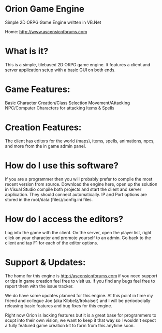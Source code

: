 Orion Game Engine
=================

Simple 2D ORPG Game Engine written in VB.Net

Home: http://www.ascensionforums.com

What is it?
===========
This is a simple, tilebased 2D ORPG game engine. It features a client and server application setup with a basic GUI on both ends.

Game Features:
==============
Basic Character Creation/Class Selection
Movement/Attacking
NPC/Computer Characters for attacking
Items & Spells

Creation Features:
==================
The client has editors for the world (maps), items, spells, animations, npcs, and more from the in game admin panel.

How do I use this software?
===========================
If you are a programmer then you will probably prefer to compile the most recent version from source. Download the engine here, open up the solution in Visual Studio compile both projects and start the client and server application. They should connect automatically. IP and Port options are stored in the root/data (files)/config.ini files.

How do I access the editors?
============================
Log into the game with the client. On the server, open the player list, right click on your character and promote yourself to an admin. Go back to the client and tap F1 for each of the editor options.

Support & Updates:
==================
The home for this engine is http://ascensionforums.com if you need support or tips in game creation feel free to visit us. If you find any bugs feel free to report them with the issue tracker.

We do have some updates planned for this engine. At this point in time my friend and collegue Joe (aka Kibbelz/Irokaiser) and I will be periodocially releasing basic features and bug fixes for this engine. 

Right now Orion is lacking features but it is a great base for programmers to scupt into their own vision, we want to keep it that way so I wouldn't expect a fully featured game creation kit to form from this anytime soon.
